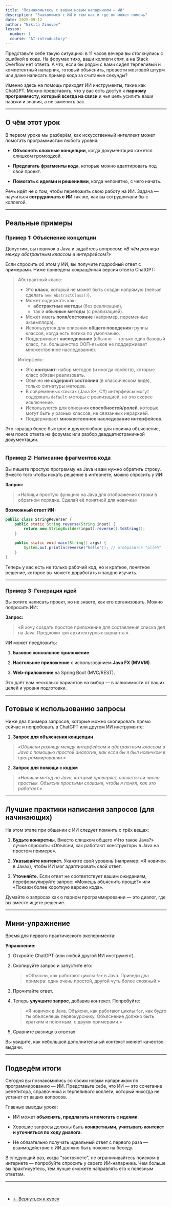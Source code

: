 ```yaml
---
title: "Познакомьтесь с вашим новым напарником — ИИ"
description: "Знакомимся с ИИ и тем как и где он может помочь"
date: 2025-09-12
author: "Nikita Zinovev"
lesson:
  number: 1
  course: "AI-introductory"
---
```


Представьте себе такую ситуацию: в 11 часов вечера вы столкнулись с ошибкой в коде. На форумах тихо, ваши коллеги спят,
а на Stack Overflow нет ответа. А что, если бы рядом с вами сидел терпеливый и компетентный напарник, готовый объяснить,
провести мозговой штурм или даже написать пример кода за считаные секунды?

Именно здесь на помощь приходят ИИ инструменты, такие как ChatGPT. Можно представить, что у вас есть доступ к **парному
программисту, который всегда на связи** и чья цель усилить ваши навыки и знания, а не заменить вас.

---

## О чём этот урок

В первом уроке мы разберём, как искусственный интеллект может помогать программистам любого уровня:

- **Объяснять сложные концепции**, когда документация кажется слишком громоздкой.

- **Предлагать фрагменты кода**, которые можно адаптировать под свой проект.

- **Помогать с идеями и решениями**, когда непонятно, с чего начать.

Речь идёт не о том, чтобы переложить свою работу на ИИ. Задача — научиться **сотрудничать с ИИ** так же, как вы
сотрудничали бы с коллегой.

---

## Реальные примеры

### Пример 1: Объяснение концепции

Допустим, вы новичок в Java и задаётесь вопросом: _«В чём разница между абстрактным классом и интерфейсом?»_

Если спросить об этом у ИИ, вы получите подробный ответ с примерами. Ниже приведена сокращённая версия ответа ChatGPT:

> Абстрактный класс:
> - Это **класс**, который не может быть создан напрямую (нельзя сделать `new AbstractClass()`).
> - Может содержать как: 
>   - **абстрактные методы** (без реализации),
>   - так и **обычные методы** (с реализацией).
> - Может иметь **поля/состояние** (например, переменные экземпляра).
> - Используется для описания **общего поведения** группы классов, когда есть логика по умолчанию.
> - Поддерживает **наследование** (обычно — только один базовый класс, т.к. большинство ООП-языков не поддерживает
    множественное наследование).
>
> Интерфейс:
> - Это **контракт**: набор методов (и иногда свойств), которые класс обязан реализовать.
> - Обычно **не содержит состояния** (в классическом виде), только сигнатуры методов.
> - В современных языках (Java 8+, C#) интерфейсы могут содержать `default`-методы с реализацией, но это скорее
    исключение.
> - Используются для описания **способностей/ролей**, которые могут быть у разных классов, не связанных иерархией.
> - Поддерживает **множественное наследование интерфейсов**.

Это гораздо более быстрое и дружелюбное для новичка объяснение, чем поиск ответа на форумах или разбор
двадцатистраничной документации.

---

### Пример 2: Написание фрагментов кода

Вы пишете простую программу на Java и вам нужно обратить строку. Вместо того чтобы искать решение в интернете, можно
спросить у ИИ:

**Запрос:**
> «Напиши простую функцию на Java для отображения строки в обратном порядке. Сделай её понятной для новичка».

**Возможный ответ ИИ:**

```java
public class StringReverser {
    public static String reverse(String input) {
        return new StringBuilder(input).reverse().toString();
    }

    public static void main(String[] args) {
        System.out.println(reverse("hello")); // отобразится "olleh"
    }
}
```

Теперь у вас есть не только рабочий код, но и краткое, понятное решение, которое вы можете доработать и заодно изучить.

---

### Пример 3: Генерация идей

Вы хотите написать проект, но не знаете, как его организовать. Можно попросить ИИ:

**Запрос:**
> «Я хочу создать простое приложение для составления списка дел на Java. Предложи три архитектурных варианта.».

ИИ может предложить:

1. **Базовое консольное приложение**.

2. **Настольное приложение** с использованием **Java FX (MVVM)**.

3. **Web-приложение** на Spring Boot (MVC/REST).

Это даёт вам несколько вариантов на выбор — в зависимости от ваших целей и уровня подготовки.

---

## Готовые к использованию запросы

Ниже два примера запросов, которые можно скопировать прямо сейчас и попробовать в ChatGPT или другом ИИ инструменте:

1. **Запрос для объяснения концепции**

> _«Объясни разницу между интерфейсом и абстрактным классом в Java с помощью простой аналогии, как если бы я был
новичком в программировании.»_

2. **Запрос для помощи с кодом**

> _«Напиши метод на Java, который проверяет, является ли число простым. Объясни простыми словами, чтобы я понял, как это
работает.»_

---

## Лучшие практики написания запросов (для начинающих)

На этом этапе при общении с ИИ следует помнить о трёх вещах:

1. **Будьте конкретны.** Вместо слишком общего «Что такое Java?» лучше спросить: «Объясни, как работают конструкторы в
   Java на простом примере».

2. **Указывайте контекст.** Укажите свой уровень (например: «Я новичок в Java»), чтобы ИИ мог адаптировать свой ответ.

3. **Уточняйте.** Если ответ не соответствует вашим ожиданиям, переформулируйте запрос: «Можешь объяснить проще?» или
   «Покажи более короткую версию кода».

Думайте о запросах как о парном программировании — это диалог, где вы вместе ищете решение.

---

## Мини-упражнение

Время для первого практического эксперимента:

**Упражнение:**

1. Откройте ChatGPT (или любой другой ИИ инструмент).

2. Скопируйте запрос и запустите его:

   > «Объясни, как работают циклы `for` в Java. Приведи два примера: один очень простой, другой чуть более сложный.»

3. Прочитайте ответ.

4. Теперь **улучшите запрос**, добавив контекст. Попробуйте:

   > «Я новичок в Java. Объясни, как работают циклы `for`, как будто ты объясняешь первокурснику. Объяснение должно быть
   кратким и понятным, с двумя примерами.»

5. Сравните разницу в ответах.

Вы увидите, как небольшой дополнительный контекст меняет качество выдачи.

---

## Подведём итоги

Сегодня вы познакомились со своим новым напарником по программированию — ИИ. Представьте себе, что ИИ — это сочетание
репетитора, справочника и терпеливого коллеги, который никогда не устанет от ваших вопросов.

Главные выводы урока:

- ИИ может **объяснять, предлагать и помогать с идеями**.

- Хорошие запросы должны быть **конкретными, учитывать контекст и уточняться по ходу диалога**.

- Не обязательно получать идеальный ответ с первого раза — взаимодействие с ИИ должно быть похоже на беседу.

В следующий раз, когда "застрянете", не ограничивайтесь поиском в интернете — попробуйте спросить у своего ИИ-напарника.
Чем больше вы практикуетесь, тем лучше сможете направлять его к полезным ответам.

---
<br>

- [← Вернуться к курсу](/courses/ai-introductory-course/)

[//]: # (- [Следующий урок →]&#40;/courses/ai-introductory-course/lesson-2/&#41;)